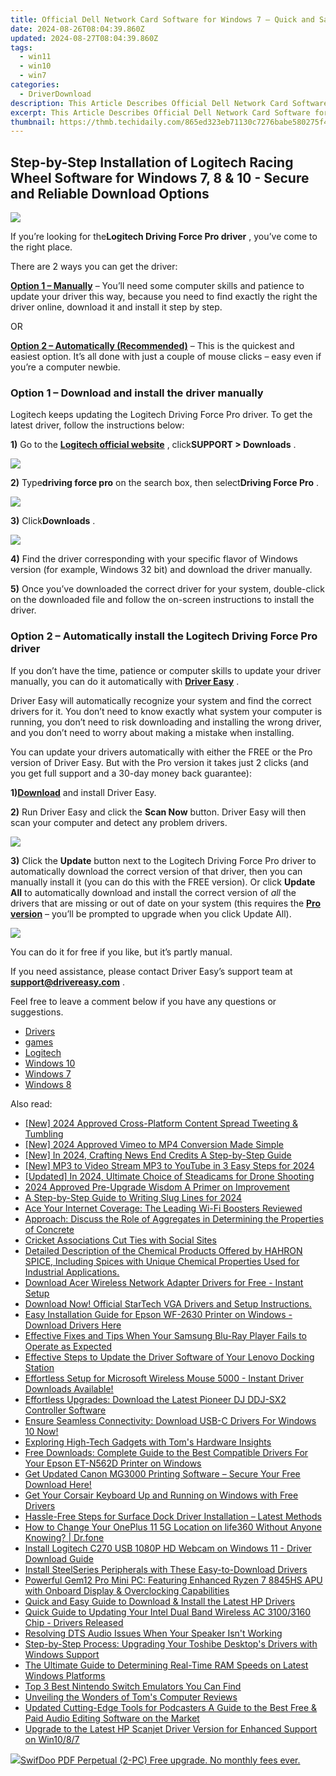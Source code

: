 ```yaml
---
title: Official Dell Network Card Software for Windows 7 – Quick and Safe Download Options
date: 2024-08-26T08:04:39.860Z
updated: 2024-08-27T08:04:39.860Z
tags:
  - win11
  - win10
  - win7
categories:
  - DriverDownload
description: This Article Describes Official Dell Network Card Software for Windows 7 – Quick and Safe Download Options
excerpt: This Article Describes Official Dell Network Card Software for Windows 7 – Quick and Safe Download Options
thumbnail: https://thmb.techidaily.com/865ed323eb71130c7276babe580275f4674927ba17ed6f4bfafe6ec23c46bab1.jpg
---
```


## Step-by-Step Installation of Logitech Racing Wheel Software for Windows 7, 8 & 10 - Secure and Reliable Download Options

![](https://images.drivereasy.com/wp-content/uploads/2019/10/2019-10-22_10-07-35.jpg)

 If you’re looking for the**Logitech Driving Force Pro driver** , you’ve come to the right place.

There are 2 ways you can get the driver:

**[Option 1 – Manually](https://tools.techidaily.com/drivereasy/download/)**  – You’ll need some computer skills and patience to update your driver this way, because you need to find exactly the right the driver online, download it and install it step by step.

OR

**[Option 2 – Automatically (Recommended)](https://www.drivereasy.com/knowledge/logitech-driving-force-pro-drivers-download/#a2)**  – This is the quickest and easiest option. It’s all done with just a couple of mouse clicks – easy even if you’re a computer newbie.

### **Option 1 – Download and install the driver manually**

 Logitech keeps updating the Logitech Driving Force Pro driver. To get the latest driver, follow the instructions below:

**1)** Go to the **[Logitech official website](https://tools.techidaily.com/drivereasy/download/)**  , click**SUPPORT > Downloads** .

![](https://images.drivereasy.com/wp-content/uploads/2020/01/2020-01-18_12-14-26-8.jpg)

**2)** Type**driving force pro** on the search box, then select**Driving Force Pro** .

![](https://images.drivereasy.com/wp-content/uploads/2020/01/2020-01-18_14-42-37.jpg)

**3)** Click**Downloads** .

![](https://images.drivereasy.com/wp-content/uploads/2020/01/2020-01-18_14-44-57.jpg)

**4)** Find the driver corresponding with your specific flavor of Windows version (for example, Windows 32 bit) and download the driver manually.

**5)** Once you’ve downloaded the correct driver for your system, double-click on the downloaded file and follow the on-screen instructions to install the driver.

### Option 2 – Automatically install the Logitech Driving Force Pro driver

 If you don’t have the time, patience or computer skills to update your driver manually, you can do it automatically with **[Driver Easy](https://tools.techidaily.com/drivereasy/download/)**  .

 Driver Easy will automatically recognize your system and find the correct drivers for it. You don’t need to know exactly what system your computer is running, you don’t need to risk downloading and installing the wrong driver, and you don’t need to worry about making a mistake when installing.

 You can update your drivers automatically with either the FREE or the Pro version of Driver Easy. But with the Pro version it takes just 2 clicks (and you get full support and a 30-day money back guarantee):

 **1)[Download](https://tools.techidaily.com/drivereasy/download/)**  and install Driver Easy.

**2)** Run Driver Easy and click the **Scan Now** button. Driver Easy will then scan your computer and detect any problem drivers.

![](https://images.drivereasy.com/wp-content/uploads/2019/10/2019-10-17_12-11-59-11.jpg)

**3)** Click the **Update**  button next to the Logitech Driving Force Pro driver to automatically download the correct version of that driver, then you can manually install it (you can do this with the FREE version). Or click **Update All** to automatically download and install the correct version of _all_  the drivers that are missing or out of date on your system (this requires the **[Pro version](https://tools.techidaily.com/drivereasy/download/)**  – you’ll be prompted to upgrade when you click Update All).

![](https://images.drivereasy.com/wp-content/uploads/2019/10/2019-10-21.jpg)

 You can do it for free if you like, but it’s partly manual.

 If you need assistance, please contact Driver Easy’s support team at [**support@drivereasy.com**](https://tools.techidaily.com/drivereasy/download/) .

 Feel free to leave a comment below if you have any questions or suggestions.

* [Drivers](https://tools.techidaily.com/drivereasy/download/)
* [games](https://tools.techidaily.com/drivereasy/download/)
* [Logitech](https://tools.techidaily.com/drivereasy/download/)
* [Windows 10](https://tools.techidaily.com/drivereasy/download/)
* [Windows 7](https://tools.techidaily.com/drivereasy/download/)
* [Windows 8](https://tools.techidaily.com/drivereasy/download/)

<ins class="adsbygoogle"
     style="display:block"
     data-ad-format="autorelaxed"
     data-ad-client="ca-pub-7571918770474297"
     data-ad-slot="1223367746"></ins>



<ins class="adsbygoogle"
     style="display:block"
     data-ad-client="ca-pub-7571918770474297"
     data-ad-slot="8358498916"
     data-ad-format="auto"
     data-full-width-responsive="true"></ins>

<span class="atpl-alsoreadstyle">Also read:</span>
<div><ul>
<li><a href="https://twitter-clips.techidaily.com/new-2024-approved-cross-platform-content-spread-tweeting-and-tumbling/"><u>[New] 2024 Approved  Cross-Platform Content Spread  Tweeting & Tumbling</u></a></li>
<li><a href="https://vimeo-videos.techidaily.com/new-2024-approved-vimeo-to-mp4-conversion-made-simple/"><u>[New] 2024 Approved  Vimeo to MP4 Conversion Made Simple</u></a></li>
<li><a href="https://youtube-blog.techidaily.com/n-2024-crafting-news-end-credits-a-step-by-step-guide/"><u>[New] In 2024, Crafting News End Credits  A Step-by-Step Guide</u></a></li>
<li><a href="https://youtube-lab.techidaily.com/p3-to-video-stream-mp3-to-youtube-in-3-easy-steps-for-2024/"><u>[New] MP3 to Video  Stream MP3 to YouTube in 3 Easy Steps for 2024</u></a></li>
<li><a href="https://vp-tips.techidaily.com/updated-in-2024-ultimate-choice-of-steadicams-for-drone-shooting/"><u>[Updated] In 2024, Ultimate Choice of Steadicams for Drone Shooting</u></a></li>
<li><a href="https://extra-skills.techidaily.com/2024-approved-pre-upgrade-wisdom-a-primer-on-improvement/"><u>2024 Approved  Pre-Upgrade Wisdom  A Primer on Improvement</u></a></li>
<li><a href="https://extra-hints.techidaily.com/a-step-by-step-guide-to-writing-slug-lines-for-2024/"><u>A Step-by-Step Guide to Writing Slug Lines for 2024</u></a></li>
<li><a href="https://technical-tips.techidaily.com/ace-your-internet-coverage-the-leading-wi-fi-boosters-reviewed/"><u>Ace Your Internet Coverage: The Leading Wi-Fi Boosters Reviewed</u></a></li>
<li><a href="https://hardware-help.techidaily.com/1722972711498-approach-discuss-the-role-of-aggregates-in-determining-the-properties-of-concrete/"><u>Approach: Discuss the Role of Aggregates in Determining the Properties of Concrete</u></a></li>
<li><a href="https://facebook.techidaily.com/cricket-associations-cut-ties-with-social-sites/"><u>Cricket Associations Cut Ties with Social Sites</u></a></li>
<li><a href="https://hardware-help.techidaily.com/1722963834464-detailed-description-of-the-chemical-products-offered-by-hahron-spice-including-spices-with-unique-chemical-properties-used-for-industrial-applications/"><u>Detailed Description of the Chemical Products Offered by HAHRON SPICE, Including Spices with Unique Chemical Properties Used for Industrial Applications.</u></a></li>
<li><a href="https://hardware-help.techidaily.com/download-acer-wireless-network-adapter-drivers-for-free-instant-setup/"><u>Download Acer Wireless Network Adapter Drivers for Free - Instant Setup</u></a></li>
<li><a href="https://hardware-help.techidaily.com/1722968030878-download-now-official-startech-vga-drivers-and-setup-instructions/"><u>Download Now! Official StarTech VGA Drivers and Setup Instructions.</u></a></li>
<li><a href="https://hardware-help.techidaily.com/1722973539238-easy-installation-guide-for-epson-wf-2630-printer-on-windows-download-drivers-here/"><u>Easy Installation Guide for Epson WF-2630 Printer on Windows - Download Drivers Here</u></a></li>
<li><a href="https://hardware-help.techidaily.com/effective-fixes-and-tips-when-your-samsung-blu-ray-player-fails-to-operate-as-expected/"><u>Effective Fixes and Tips When Your Samsung Blu-Ray Player Fails to Operate as Expected</u></a></li>
<li><a href="https://hardware-help.techidaily.com/effective-steps-to-update-the-driver-software-of-your-lenovo-docking-station/"><u>Effective Steps to Update the Driver Software of Your Lenovo Docking Station</u></a></li>
<li><a href="https://hardware-help.techidaily.com/1722968348429-effortless-setup-for-microsoft-wireless-mouse-5000-instant-driver-downloads-available/"><u>Effortless Setup for Microsoft Wireless Mouse 5000 - Instant Driver Downloads Available!</u></a></li>
<li><a href="https://hardware-help.techidaily.com/effortless-upgrades-download-the-latest-pioneer-dj-ddj-sx2-controller-software/"><u>Effortless Upgrades: Download the Latest Pioneer DJ DDJ-SX2 Controller Software</u></a></li>
<li><a href="https://hardware-help.techidaily.com/ensure-seamless-connectivity-download-usb-c-drivers-for-windows-10-now/"><u>Ensure Seamless Connectivity: Download USB-C Drivers For Windows 10 Now!</u></a></li>
<li><a href="https://hardware-help.techidaily.com/exploring-high-tech-gadgets-with-toms-hardware-insights/"><u>Exploring High-Tech Gadgets with Tom's Hardware Insights</u></a></li>
<li><a href="https://hardware-help.techidaily.com/free-downloads-complete-guide-to-the-best-compatible-drivers-for-your-epson-et-n562d-printer-on-windows/"><u>Free Downloads: Complete Guide to the Best Compatible Drivers For Your Epson ET-N562D Printer on Windows</u></a></li>
<li><a href="https://hardware-help.techidaily.com/get-updated-canon-mg3000-printing-software-secure-your-free-download-here/"><u>Get Updated Canon MG3000 Printing Software – Secure Your Free Download Here!</u></a></li>
<li><a href="https://hardware-help.techidaily.com/get-your-corsair-keyboard-up-and-running-on-windows-with-free-drivers/"><u>Get Your Corsair Keyboard Up and Running on Windows with Free Drivers</u></a></li>
<li><a href="https://hardware-help.techidaily.com/1722960057538-hassle-free-steps-for-surface-dock-driver-installation-latest-methods/"><u>Hassle-Free Steps for Surface Dock Driver Installation – Latest Methods</u></a></li>
<li><a href="https://location-social.techidaily.com/how-to-change-your-oneplus-11-5g-location-on-life360-without-anyone-knowing-drfone-by-drfone-virtual-android/"><u>How to Change Your OnePlus 11 5G Location on life360 Without Anyone Knowing? | Dr.fone</u></a></li>
<li><a href="https://hardware-help.techidaily.com/install-logitech-c270-usb-1080p-hd-webcam-on-windows-11-driver-download-guide/"><u>Install Logitech C270 USB 1080P HD Webcam on Windows 11 - Driver Download Guide</u></a></li>
<li><a href="https://hardware-help.techidaily.com/install-steelseries-peripherals-with-these-easy-to-download-drivers/"><u>Install SteelSeries Peripherals with These Easy-to-Download Drivers</u></a></li>
<li><a href="https://hardware-help.techidaily.com/powerful-gem12-pro-mini-pc-featuring-enhanced-ryzen-7-8845hs-apu-with-onboard-display-and-overclocking-capabilities/"><u>Powerful Gem12 Pro Mini PC: Featuring Enhanced Ryzen 7 8845HS APU with Onboard Display & Overclocking Capabilities</u></a></li>
<li><a href="https://hardware-help.techidaily.com/quick-and-easy-guide-to-download-and-install-the-latest-hp-drivers/"><u>Quick and Easy Guide to Download & Install the Latest HP Drivers</u></a></li>
<li><a href="https://hardware-help.techidaily.com/1722964614274-quick-guide-to-updating-your-intel-dual-band-wireless-ac-31003160-chip-drivers-released/"><u>Quick Guide to Updating Your Intel Dual Band Wireless AC 3100/3160 Chip - Drivers Released</u></a></li>
<li><a href="https://hardware-help.techidaily.com/resolving-dts-audio-issues-when-your-speaker-isnt-working/"><u>Resolving DTS Audio Issues When Your Speaker Isn't Working</u></a></li>
<li><a href="https://hardware-help.techidaily.com/step-by-step-process-upgrading-your-toshibe-desktops-drivers-with-windows-support/"><u>Step-by-Step Process: Upgrading Your Toshibe Desktop's Drivers with Windows Support</u></a></li>
<li><a href="https://tech-hub.techidaily.com/the-ultimate-guide-to-determining-real-time-ram-speeds-on-latest-windows-platforms/"><u>The Ultimate Guide to Determining Real-Time RAM Speeds on Latest Windows Platforms</u></a></li>
<li><a href="https://screen-mirroring-recording.techidaily.com/top-3-best-nintendo-switch-emulators-you-can-find/"><u>Top 3 Best Nintendo Switch Emulators You Can Find</u></a></li>
<li><a href="https://hardware-help.techidaily.com/unveiling-the-wonders-of-toms-computer-reviews/"><u>Unveiling the Wonders of Tom's Computer Reviews</u></a></li>
<li><a href="https://voice-adjusting.techidaily.com/updated-cutting-edge-tools-for-podcasters-a-guide-to-the-best-free-and-paid-audio-editing-software-on-the-market/"><u>Updated Cutting-Edge Tools for Podcasters A Guide to the Best Free & Paid Audio Editing Software on the Market</u></a></li>
<li><a href="https://hardware-help.techidaily.com/upgrade-to-the-latest-hp-scanjet-driver-version-for-enhanced-support-on-win1087/"><u>Upgrade to the Latest HP Scanjet Driver Version for Enhanced Support on Win10/8/7</u></a></li>
</ul></div>

<!-- affiliate ads begin -->
<a href="https://purchase.swifdoo.com/order/checkout.php?PRODS=38709260&QTY=1&AFFILIATE=108875&CART=1"><img src="https://secure.avangate.com/images/merchant/8b932759a5a04ddb34bf79e3f9072e4b/products/Product%20box%20white-1024x1024.png" border="0">SwifDoo PDF Perpetual (2-PC)  Free upgrade. No monthly fees ever. </a>
<!-- affiliate ads end -->